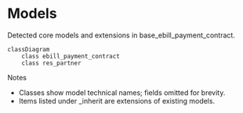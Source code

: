# Models

Detected core models and extensions in base_ebill_payment_contract.

```mermaid
classDiagram
    class ebill_payment_contract
    class res_partner
```

Notes
- Classes show model technical names; fields omitted for brevity.
- Items listed under _inherit are extensions of existing models.
